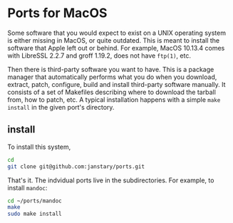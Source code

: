 # Ports for MacOS

Some software that you would expect to exist on a UNIX operating system
is either missing in MacOS, or quite outdated. This is meant to install
the software that Apple left out or behind. For example, MacOS 10.13.4
comes with LibreSSL 2.2.7 and groff 1.19.2, does not have `ftp(1)`, etc.

Then there is third-party software you want to have.
This is a package manager that automatically performs what you do
when you download, extract, patch, configure, build and install
third-party software manually. It consists of a set of Makefiles
describing where to download the tarball from, how to patch, etc.
A typical installation happens with a simple `make install`
in the given port's directory.

## install

To install this system,

```sh
cd
git clone git@github.com:janstary/ports.git
```

That's it. The indvidual ports live in the subdirectories.
For example, to install `mandoc`:

```sh
cd ~/ports/mandoc
make
sudo make install
```

